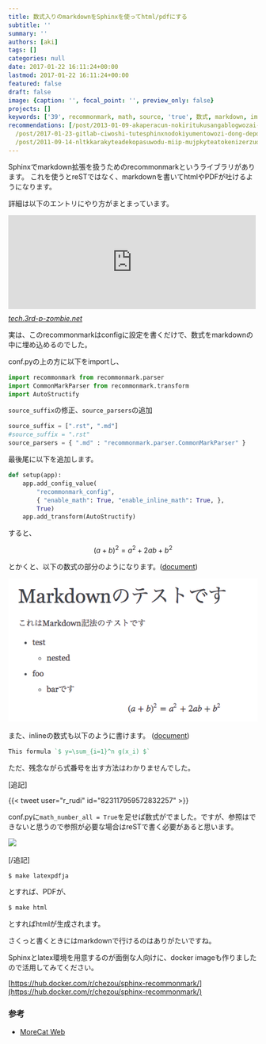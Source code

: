 ```yaml
---
title: 数式入りのmarkdownをSphinxを使ってhtml/pdfにする
subtitle: ''
summary: ''
authors: [aki]
tags: []
categories: null
date: 2017-01-22 16:11:24+00:00
lastmod: 2017-01-22 16:11:24+00:00
featured: false
draft: false
image: {caption: '', focal_point: '', preview_only: false}
projects: []
keywords: ['39', recommonmark, math, source, 'true', 数式, markdown, import, conf, app]
recommendations: [/post/2013-01-09-akaperacun-nokiritukusangablogwozai-kai-saremasita-a-cappella-best-ofgasu-di/,
  /post/2017-01-23-gitlab-ciwoshi-tutesphinxnodokiyumentowozi-dong-depdfnibirudosuru/,
  /post/2011-09-14-nltkkarakyteadekopasuwodu-miip-mujpkyteatokenizerzuo-rimasita/]
---
```

Sphinxでmarkdown拡張を扱うためのrecommonmarkというライブラリがあります。 これを使うとreSTではなく、markdownを書いてhtmlやPDFが吐けるようになります。

詳細は以下のエントリにやり方がまとまっています。

<iframe src="https://sky-y.hatenablog.jp/embed/2015/12/02/023732" title="MarkdownでSphinxできるようになったので試してみた（後編） - 意識の高いLISPマシン" class="embed-card embed-blogcard" scrolling="no" frameborder="0" style="display: block; width: 100%; height: 190px; max-width: 500px; margin: 10px 0px;"></iframe><cite class="hatena-citation"><a href="https://sky-y.hatenablog.jp/entry/2015/12/02/023732">tech.3rd-p-zombie.net</a></cite>

実は、このrecommonmarkはconfigに設定を書くだけで、数式をmarkdownの中に埋め込めるのでした。

conf.pyの上の方に以下をimportし、

```py
import recommonmark from recommonmark.parser
import CommonMarkParser from recommonmark.transform
import AutoStructify
```

`source_suffix`の修正、`source_parsers`の追加

```py
source_suffix = [".rst", ".md"]
#source_suffix = ".rst"
source_parsers = { ".md" : "recommonmark.parser.CommonMarkParser" }
```

最後尾に以下を追加します。

```py
def setup(app):
    app.add_config_value(
        "recommonmark_config",
        { "enable_math": True, "enable_inline_math": True, },
        True)
    app.add_transform(AutoStructify)
```

すると、

$$
(a + b)^2 = a^2 + 2ab + b^2
$$

とかくと、以下の数式の部分のようになります。([document](http://recommonmark.readthedocs.io/en/latest/auto_structify.html?highlight=language#math-formula))

![](20170122160632.png)

また、inlineの数式も以下のように書けます。 ([document](http://recommonmark.readthedocs.io/en/latest/auto_structify.html?highlight=language#inline-math))

```rst
This formula `$ y=\sum_{i=1}^n g(x_i) $`
```

ただ、残念ながら式番号を出す方法はわかりませんでした。

[追記]

{{< tweet user="r_rudi" id="823117959572832257" >}}

conf.pyに`math_number_all = True`を足せば数式がでました。ですが、参照はできないと思うので参照が必要な場合はreSTで書く必要があると思います。

[![](https://bot.gyazo.com/c1685a433683cd99590bba5cb6748bae.png)](https://bot.gyazo.com/c1685a433683cd99590bba5cb6748bae.png)

[/追記]

```sh
$ make latexpdfja
```

とすれば、PDFが、

```sh
$ make html
```

とすればhtmlが生成されます。

さくっと書くときにはmarkdownで行けるのはありがたいですね。

Sphinxとlatex環境を用意するのが面倒な人向けに、docker imageも作りましたので活用してみてください。

[https://hub.docker.com/r/chezou/sphinx-recommonmark/](https://hub.docker.com/r/chezou/sphinx-recommonmark/)

### 参考

- [MoreCat Web](http://morec.at/blog/2015/02/24/sphinx-on-docker)
